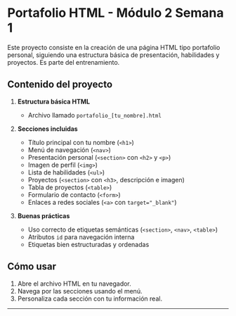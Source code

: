 # Portafolio HTML - Módulo 2 Semana 1

Este proyecto consiste en la creación de una página HTML tipo portafolio personal, siguiendo una estructura básica de presentación, habilidades y proyectos. Es parte del entrenamiento.

## Contenido del proyecto

1. **Estructura básica HTML**
   - Archivo llamado `portafolio_[tu_nombre].html`

2. **Secciones incluidas**
   - Título principal con tu nombre (`<h1>`)
   - Menú de navegación (`<nav>`)
   - Presentación personal (`<section>` con `<h2>` y `<p>`)
   - Imagen de perfil (`<img>`)
   - Lista de habilidades (`<ul>`)
   - Proyectos (`<section>` con `<h3>`, descripción e imagen)
   - Tabla de proyectos (`<table>`)
   - Formulario de contacto (`<form>`)
   - Enlaces a redes sociales (`<a>` con `target="_blank"`)

3. **Buenas prácticas**
   - Uso correcto de etiquetas semánticas (`<section>`, `<nav>`, `<table>`)
   - Atributos `id` para navegación interna
   - Etiquetas bien estructuradas y ordenadas

## Cómo usar

1. Abre el archivo HTML en tu navegador.
2. Navega por las secciones usando el menú.
3. Personaliza cada sección con tu información real.

---


